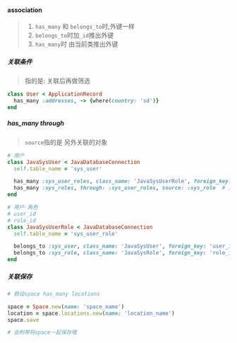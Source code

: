 #### association
> 1. `has_many` 和 `belongs_to`时,外键一样 
> 2. `belongs_to`时加`_id`推出外键
> 3. `has_many`时 由当前类推出外键

##### 关联条件
> 指的是: 关联后再做筛选

```ruby
class User < ApplicationRecord
  has_many :addresses, -> {where(country: 'sd')}
end
```

##### has_many through
> `source`指的是 另外关联的对象

```ruby
# 用户
class JavaSysUser < JavaDatabaseConnection
  self.table_name = 'sys_user'

  has_many :sys_user_roles, class_name: 'JavaSysUserRole', foreign_key: 'user_id'
  has_many :sys_roles, through: :sys_user_roles, source: :sys_role  # 这里是 中间表 关联对象指定
end

# 用户-角色
# user_id
# role_id
class JavaSysUserRole < JavaDatabaseConnection
  self.table_name = 'sys_user_role'

  belongs_to :sys_user, class_name: 'JavaSysUser', foreign_key: 'user_id'
  belongs_to :sys_role, class_name: 'JavaSysRole', foreign_key: 'role_id' # 即这里的 belongs_to :sys_role
end
```

##### 关联保存
```ruby
# 假设space has_many locations

space = Space.new(name: 'space_name')
location = space.locations.new(name: 'location_name')
space.save

# 会附带将space一起保存哦
```